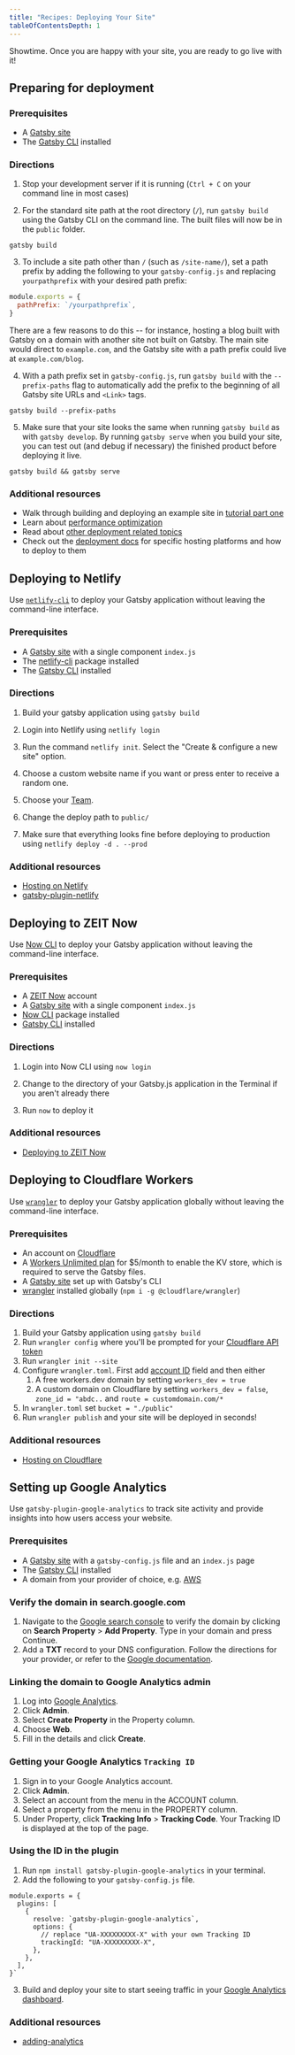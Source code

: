 ```yaml
---
title: "Recipes: Deploying Your Site"
tableOfContentsDepth: 1
---
```


Showtime. Once you are happy with your site, you are ready to go live with it!

## Preparing for deployment

### Prerequisites

- A [Gatsby site](/docs/quick-start)
- The [Gatsby CLI](/docs/gatsby-cli) installed

### Directions

1. Stop your development server if it is running (`Ctrl + C` on your command line in most cases)

2. For the standard site path at the root directory (`/`), run `gatsby build` using the Gatsby CLI on the command line. The built files will now be in the `public` folder.

```shell
gatsby build
```

3. To include a site path other than `/` (such as `/site-name/`), set a path prefix by adding the following to your `gatsby-config.js` and replacing `yourpathprefix` with your desired path prefix:

```js:title=gatsby-config.js
module.exports = {
  pathPrefix: `/yourpathprefix`,
}
```

There are a few reasons to do this -- for instance, hosting a blog built with Gatsby on a domain with another site not built on Gatsby. The main site would direct to `example.com`, and the Gatsby site with a path prefix could live at `example.com/blog`.

4. With a path prefix set in `gatsby-config.js`, run `gatsby build` with the `--prefix-paths` flag to automatically add the prefix to the beginning of all Gatsby site URLs and `<Link>` tags.

```shell
gatsby build --prefix-paths
```

5. Make sure that your site looks the same when running `gatsby build` as with `gatsby develop`. By running `gatsby serve` when you build your site, you can test out (and debug if necessary) the finished product before deploying it live.

```shell
gatsby build && gatsby serve
```

### Additional resources

- Walk through building and deploying an example site in [tutorial part one](/tutorial/part-one/#deploying-a-gatsby-site)
- Learn about [performance optimization](/docs/performance/)
- Read about [other deployment related topics](/docs/preparing-for-deployment/)
- Check out the [deployment docs](/docs/deploying-and-hosting/) for specific hosting platforms and how to deploy to them

## Deploying to Netlify

Use [`netlify-cli`](https://www.netlify.com/docs/cli/) to deploy your Gatsby application without leaving the command-line interface.

### Prerequisites

- A [Gatsby site](/docs/quick-start) with a single component `index.js`
- The [netlify-cli](https://www.npmjs.com/package/netlify-cli) package installed
- The [Gatsby CLI](/docs/gatsby-cli) installed

### Directions

1. Build your gatsby application using `gatsby build`

2. Login into Netlify using `netlify login`

3. Run the command `netlify init`. Select the "Create & configure a new site" option.

4. Choose a custom website name if you want or press enter to receive a random one.

5. Choose your [Team](https://www.netlify.com/docs/teams/).

6. Change the deploy path to `public/`

7. Make sure that everything looks fine before deploying to production using `netlify deploy -d . --prod`

### Additional resources

- [Hosting on Netlify](/docs/hosting-on-netlify)
- [gatsby-plugin-netlify](/packages/gatsby-plugin-netlify)

## Deploying to ZEIT Now

Use [Now CLI](https://zeit.co/download) to deploy your Gatsby application without leaving the command-line interface.

### Prerequisites

- A [ZEIT Now](https://zeit.co/signup) account
- A [Gatsby site](/docs/quick-start) with a single component `index.js`
- [Now CLI](https://zeit.co/download) package installed
- [Gatsby CLI](/docs/gatsby-cli) installed

### Directions

1. Login into Now CLI using `now login`

2. Change to the directory of your Gatsby.js application in the Terminal if you aren't already there

3. Run `now` to deploy it

### Additional resources

- [Deploying to ZEIT Now](/docs/deploying-to-zeit-now/)

## Deploying to Cloudflare Workers

Use [`wrangler`](https://developers.cloudflare.com/workers/tooling/wrangler/) to deploy your Gatsby application globally without leaving the command-line interface.

### Prerequisites

- An account on [Cloudflare](https://dash.cloudflare.com/sign-up)
- A [Workers Unlimited plan](https://developers.cloudflare.com/workers/about/pricing/) for \$5/month to enable the KV store, which is required to serve the Gatsby files.
- A [Gatsby site](/docs/quick-start) set up with Gatsby's CLI
- [wrangler](https://developers.cloudflare.com/workers/tooling/wrangler/install/) installed globally (`npm i -g @cloudflare/wrangler`)

### Directions

1. Build your Gatsby application using `gatsby build`
2. Run `wrangler config` where you'll be prompted for your [Cloudflare API token](https://developers.cloudflare.com/workers/quickstart/#api-token)
3. Run `wrangler init --site`
4. Configure `wrangler.toml`. First add [account ID](https://developers.cloudflare.com/workers/quickstart/#account-id-and-zone-id) field and then either
   1. A free workers.dev domain by setting `workers_dev = true`
   2. A custom domain on Cloudflare by setting `workers_dev = false`, `zone_id = "abdc..` and `route = customdomain.com/*`
5. In `wrangler.toml` set `bucket = "./public"`
6. Run `wrangler publish` and your site will be deployed in seconds!

### Additional resources

- [Hosting on Cloudflare](/docs/deploying-to-cloudflare-workers)

## Setting up Google Analytics

Use `gatsby-plugin-google-analytics` to track site activity and provide insights into how users access your website.

### Prerequisites

- A [Gatsby site](/docs/quick-start) with a `gatsby-config.js` file and an `index.js` page
- The [Gatsby CLI](/docs/gatsby-cli) installed
- A domain from your provider of choice, e.g. [AWS](https://aws.amazon.com/getting-started/tutorials/get-a-domain/)

### Verify the domain in search.google.com

1. Navigate to the [Google search console](https://search.google.com/search-console/not-verified) to verify the domain by clicking on **Search Property** > **Add Property**. Type in your domain and press Continue.
2. Add a **TXT** record to your DNS configuration. Follow the directions for your provider, or refer to the [Google documentation](https://support.google.com/a/answer/183895?hl=en).

### Linking the domain to Google Analytics admin

1. Log into [Google Analytics](https://analytics.google.com/analytics/).
2. Click **Admin**.
3. Select **Create Property** in the Property column.
4. Choose **Web**.
5. Fill in the details and click **Create**.

### Getting your Google Analytics `Tracking ID`

1. Sign in to your Google Analytics account.
2. Click **Admin**.
3. Select an account from the menu in the ACCOUNT column.
4. Select a property from the menu in the PROPERTY column.
5. Under Property, click **Tracking Info** > **Tracking Code**. Your Tracking ID is displayed at the top of the page.

### Using the ID in the plugin

1. Run `npm install gatsby-plugin-google-analytics` in your terminal.
2. Add the following to your `gatsby-config.js` file.

```javascript:title="gatsby-config.js"
module.exports = {
  plugins: [
    {
      resolve: `gatsby-plugin-google-analytics`,
      options: {
        // replace "UA-XXXXXXXXX-X" with your own Tracking ID
        trackingId: "UA-XXXXXXXXX-X",
      },
    },
  ],
}`
```

3. Build and deploy your site to start seeing traffic in your [Google Analytics dashboard](https://analytics.google.com/analytics/web/).

### Additional resources

- [adding-analytics](https://www.gatsbyjs.org/docs/adding-analytics/)
